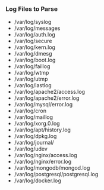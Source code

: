 
### Log Files to Parse
- /var/log/syslog
- /var/log/messages
- /var/log/auth.log
- /var/log/secure
- /var/log/kern.log
- /var/log/dmesg
- /var/log/boot.log
- /var/log/faillog
- /var/log/wtmp
- /var/log/utmp
- /var/log/lastlog
- /var/log/apache2/access.log
- /var/log/apache2/error.log
- /var/log/mysql/error.log
- /var/log/cron
- /var/log/maillog
- /var/log/xorg.0.log
- /var/log/apt/history.log
- /var/log/dpkg.log
- /var/log/journal/
- /var/log/udev
- /var/log/nginx/access.log
- /var/log/nginx/error.log
- /var/log/mongodb/mongod.log
- /var/log/postgresql/postgresql.log
- /var/log/docker.log